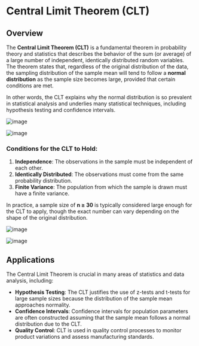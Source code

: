 # Central Limit Theorem (CLT)

## Overview
The **Central Limit Theorem (CLT)** is a fundamental theorem in probability theory and statistics that describes the behavior of the sum (or average) of a large number of independent, identically distributed random variables. The theorem states that, regardless of the original distribution of the data, the sampling distribution of the sample mean will tend to follow a **normal distribution** as the sample size becomes large, provided that certain conditions are met.

In other words, the CLT explains why the normal distribution is so prevalent in statistical analysis and underlies many statistical techniques, including hypothesis testing and confidence intervals.

![image](https://github.com/user-attachments/assets/8b6f9d4c-5e44-429d-a8b9-25e4557a9923)

![image](https://github.com/user-attachments/assets/bef86820-09aa-460f-a65c-fae720b2baed)

### Conditions for the CLT to Hold:
1. **Independence**: The observations in the sample must be independent of each other.
2. **Identically Distributed**: The observations must come from the same probability distribution.
3. **Finite Variance**: The population from which the sample is drawn must have a finite variance.

In practice, a sample size of **n ≥ 30** is typically considered large enough for the CLT to apply, though the exact number can vary depending on the shape of the original distribution.

![image](https://github.com/user-attachments/assets/d5093047-3e70-40d4-942c-2294881e7ac5)

![image](https://github.com/user-attachments/assets/f7eec7e8-95ba-4ba8-9021-f1533327b7a7)



## Applications
The Central Limit Theorem is crucial in many areas of statistics and data analysis, including:
- **Hypothesis Testing**: The CLT justifies the use of z-tests and t-tests for large sample sizes because the distribution of the sample mean approaches normality.
- **Confidence Intervals**: Confidence intervals for population parameters are often constructed assuming that the sample mean follows a normal distribution due to the CLT.
- **Quality Control**: CLT is used in quality control processes to monitor product variations and assess manufacturing standards.


